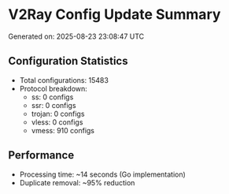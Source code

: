 # V2Ray Config Update Summary
Generated on: 2025-08-23 23:08:47 UTC

## Configuration Statistics
- Total configurations: 15483
- Protocol breakdown:
  - ss: 0 configs
  - ssr: 0 configs
  - trojan: 0 configs
  - vless: 0 configs
  - vmess: 910 configs

## Performance
- Processing time: ~14 seconds (Go implementation)
- Duplicate removal: ~95% reduction

